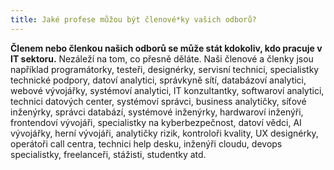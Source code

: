 ```yaml
---
title: Jaké profese můžou být členové*ky vašich odborů?
---
```

**Členem nebo členkou našich odborů se může stát kdokoliv, kdo pracuje v IT sektoru.** Nezáleží na tom, co přesně děláte. Naši členové a členky jsou například programátorky, testeři, designérky, servisní technici, specialistky technické podpory, datoví analytici, správkyně sítí, databázoví analytici, webové vývojářky, systémoví analytici, IT konzultantky, softwaroví analytici, technici datových center, systémoví správci, business analytičky, síťové inženýrky, správci databází, systémové inženýrky, hardwaroví inženýři, frontendoví vývojáři, specialistky na kyberbezpečnost, datoví vědci, AI vývojářky, herní vývojáři, analytičky rizik, kontroloři kvality, UX designérky, operátoři call centra, technici help desku, inženýři cloudu, devops specialistky, freelanceři, stážisti, studentky atd.

